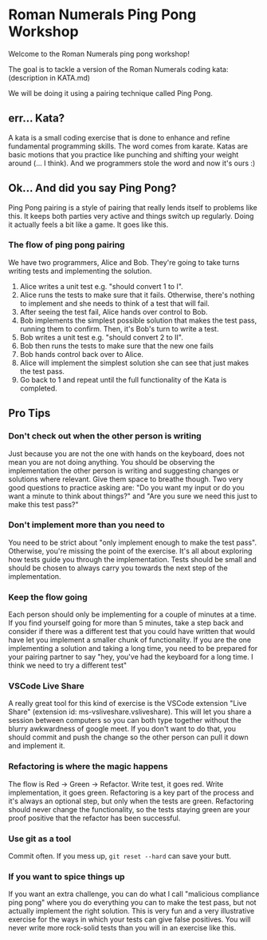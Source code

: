 # Roman Numerals Ping Pong Workshop
Welcome to the Roman Numerals ping pong workshop!

The goal is to tackle a version of the Roman Numerals coding kata: (description in KATA.md)

We will be doing it using a pairing technique called Ping Pong.

## err... Kata?
A kata is a small coding exercise that is done to enhance and refine fundamental programming skills. The word comes from karate. Katas are basic motions that you practice like punching and shifting your weight around (... I think). And we programmers stole the word and now it's ours :)

## Ok... And did you say Ping Pong?
Ping Pong pairing is a style of pairing that really lends itself to problems like this. It keeps both parties very active and things switch up regularly. Doing it actually feels a bit like a game. It goes like this. 

### The flow of ping pong pairing
We have two programmers, Alice and Bob. They're going to take turns writing tests and implementing the solution.

1. Alice writes a unit test e.g. "should convert 1 to I".
2. Alice runs the tests to make sure that it fails. Otherwise, there's nothing to implement and she needs to think of a test that will fail.
3. After seeing the test fail, Alice hands over control to Bob.
4. Bob implements the simplest possible solution that makes the test pass, running them to confirm. Then, it's Bob's turn to write a test.
5. Bob writes a unit test e.g. "should convert 2 to II".
6. Bob then runs the tests to make sure that the new one fails
7. Bob hands control back over to Alice.
8. Alice will implement the simplest solution she can see that just makes the test pass.
9. Go back to 1 and repeat until the full functionality of the Kata is completed.

## Pro Tips
### Don't check out when the other person is writing
Just because you are not the one with hands on the keyboard, does not mean you are not doing anything. You should be observing the implementation the other person is writing and suggesting changes or solutions where relevant. Give them space to breathe though. Two very good questions to practice asking are: "Do you want my input or do you want a minute to think about things?" and "Are you sure we need this just to make this test pass?"

### Don't implement more than you need to
You need to be strict about "only implement enough to make the test pass". Otherwise, you're missing the point of the exercise. It's all about exploring how tests guide you through the implementation. Tests should be small and should be chosen to always carry you towards the next step of the implementation.

### Keep the flow going
Each person should only be implementing for a couple of minutes at a time. If you find yourself going for more than 5 minutes, take a step back and consider if there was a different test that you could have written that would have let you implement a smaller chunk of functionality. If you are the one implementing a solution and taking a long time, you need to be prepared for your pairing partner to say "hey, you've had the keyboard for a long time. I think we need to try a different test"

### VSCode Live Share
A really great tool for this kind of exercise is the VSCode extension "Live Share" (extension id: ms-vsliveshare.vsliveshare). This will let you share a session between computers so you can both type together without the blurry awkwardness of google meet. If you don't want to do that, you should commit and push the change so the other person can pull it down and implement it.

### Refactoring is where the magic happens
The flow is Red -> Green -> Refactor. Write test, it goes red. Write implementation, it goes green. Refactoring is a key part of the process and it's always an optional step, but only when the tests are green. Refactoring should never change the functionality, so the tests staying green are your proof positive that the refactor has been successful.

### Use git as a tool
Commit often. If you mess up, `git reset --hard` can save your butt.

### If you want to spice things up
If you want an extra challenge, you can do what I call "malicious compliance ping pong" where you do everything you can to make the test pass, but not actually implement the right solution. This is very fun and a very illustrative exercise for the ways in which your tests can give false positives. You will never write more rock-solid tests than you will in an exercise like this.